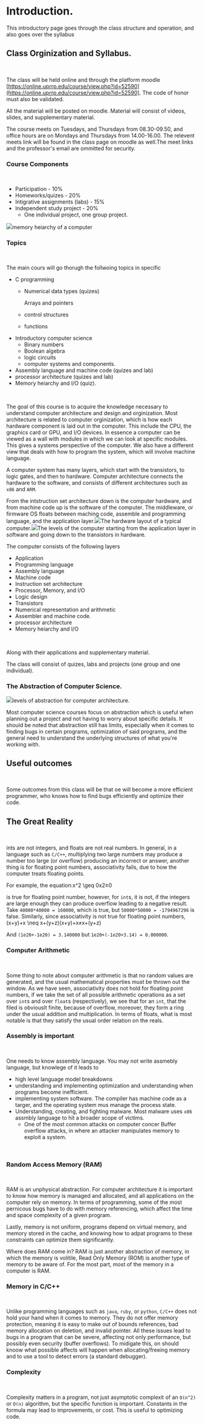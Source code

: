 # Introduction.

This introductory page goes through the class structure and operation, and also goes over the syllabus‌‌

## Class Orginization and Syllabus.‌ <a id="class-orginization-and-syllabus"></a>

‌

The class will be held online and through the platform moodle [https://online.uprrp.edu/course/view.php?id=52590](https://online.uprrp.edu/course/view.php?id=52590). The code of honor must also be validated.‌‌

All the material will be posted on moodle. Material will consist of videos, slides, and supplementary material.‌‌

The course meets on Tuesdays, and Thursdays from 08.30-09.50, and office hours are on Mondays and Thursdays from 14.00-16.00. The relevent meets link will be found in the class page on moodle as well.The meet links and the professor's email are ommitted for security.‌‌

### Course Components <a id="course-components"></a>

‌

* Participation - 10%
* Homeworks/quizes - 20%
* Intigrative assignments \(labs\) - 15%
* Independent study project - 20%
  * One individual project, one group project.

![](https://gblobscdn.gitbook.com/assets%2F-Mh0PyAUzZ9O2DsHDkyQ%2F-MhKglZvsoUgqmI9d4ye%2F-MhKh1uJ7Qn_Ema2n6Ev%2F2021-08-17_16-00.png?alt=media&token=6986480f-d0b7-4100-85f4-fd1bcb56f547)memory heiarchy of a computer‌

### Topics <a id="topics"></a>

‌

The main cours will go thorugh the follwoing topics in specific‌‌

* C programming
  * Numerical data types \(quizes\)

    Arrays and pointers

  * control structures
  * functions
* Introductory computer science
  * Binary numbers
  * Boolean algebra
  * logic circuits
  * computer systems and components.
* Assembly language and machine code \(quizes and lab\)
* processor architecture \(quizes and lab\)
* Memory heiarchy and I/O \(quiz\).

‌

The goal of this course is to acquire the knowledge necessary to understand computer architecture and design and orginization. Most architecture is related to computer orginization, which is how each hardware component is laid out in the computer. This include the CPU, the graphics card or GPU, and I/O devices. In essence a computer can be viewed as a wall with modules in which we can look at specific modules. This gives a systems perspective of the computer. We also have a different view that deals with how to program the system, which will involve machine language.‌‌

A computer system has many layers, which start with the transistors, to logic gates, and then to hardware. Computer architecture connects the hardware to the software, and consists of different architectures such as `x86` and `ARM`.‌‌

From the intstruction set architecture down is the computer hardware, and from machine code up is the software of the computer. The middleware, or firmware OS floats between maching code, assemble and programming language, and the application layer.‌![](https://gblobscdn.gitbook.com/assets%2F-Mh0PyAUzZ9O2DsHDkyQ%2F-MhKNyClmIKaL8qduM3Q%2F-MhKO4t_nDEZVSCZ9VEI%2F2021-08-17_14-28.png?alt=media&token=85f2c68f-f19b-4de4-ad55-f35f424bb360)The hardware layout of a typical computer.![](https://gblobscdn.gitbook.com/assets%2F-Mh0PyAUzZ9O2DsHDkyQ%2F-MhKLbbfWkSzWZXa4G-Y%2F-MhKNRmDKwmFQnw_jO3K%2F2021-08-17_14-29.png?alt=media&token=3266ae9d-cc75-41aa-a633-a316c4bcbf39)The levels of the computer starting from the application layer in software and going down to the transistors in hardware.‌

The computer consists of the following layers‌‌

* Application
* Programming language
* Assembly language
* Machine code
* Instruction set architecture
* Processor, Memory, and I/O
* Logic design
* Transistors
* Numerical representation and arithmetic
* Assembler and machine code.
* processor architecture
* Memory heiarchy and I/O

‌

Along with their applications and supplementary material.‌‌

The class will consist of quizes, labs and projects \(one group and one individual\).‌‌

### The Abstraction of Computer Science. <a id="the-abstraction-of-computer-science"></a>

![](https://gblobscdn.gitbook.com/assets%2F-Mh0PyAUzZ9O2DsHDkyQ%2F-MhKNyClmIKaL8qduM3Q%2F-MhKO1uFvLIvg4V_jvAs%2F2021-08-17_14-28_1.png?alt=media&token=7d95909b-27e2-43b9-9bae-c29bd4585728)levels of abstraction for computer architecture.‌

Most computer science courses focus on abstraction which is useful when planning out a project and not having to worry about specific details. It should be noted that abstraction still has limits, especially when it comes to finding bugs in certain programs, optimization of said programs, and the general need to understand the underlying structures of what you're working with.‌

## Useful outcomes <a id="useful-outcomes"></a>

‌

Some outcomes from this class will be that oe will become a more efficient programmer, who knows how to find bugs efficiently and optimize their code.‌‌

## The Great Reality <a id="the-great-reality"></a>

‌

ints are not integers, and floats are not real numbers. In general, in a language such as `C/C++`, multiplying two large numbers may produce a number too large \(or overflow\) producing an incorrect or answer, another thing is for floating point numbers, associativity fails, due to how the computer treats floating points.‌‌

For example, the equation:x^2 \geq 0x2≥0‌

is true for floating point number, however, for `int`s, it is not, if the integers are large enough they can produce overflow leading to a negative result. Take `40000*40000 = 160000`, which is true, but `50000*50000 = -1794967296` is false. Similarly, since associativity is not true for floating point numbers,\(x+y\)+x \neq x+\(y+z\)\(x+y\)+x≠x+\(y+z\)‌

And `(1e20+-1e20) = 3.140000` but `1e20+(-1e20+3.14) = 0.000000`.‌

### Computer Arithmetic <a id="computer-arithmetic"></a>

‌

Some thing to note about computer arithmetic is that no random values are generated, and the usual mathematical properties must be thrown out the window. As we have seen, associativity does not hold for floating point numbers, if we take the set of all possible arithmetic operations as a set over `int`s and over `float`s \(respectively\), we see that for an `int`, that the filed is obviouslt finite, because of overflow, moreover, they form a ring under the usual addition and multiplication. In terms of floats, what is most notable is that they satisfy the usual order relation on the reals.‌

### Assembly is important <a id="assembly-is-important"></a>

‌

One needs to know assembly language. You may not write assmebly language, but knowlege of it leads to‌‌

* high level language model breakdowns
* understanding and implementing optimization and understanding when programs become inefficient.
* implementing system software. The compiler has machine code as a targer, and the operating system mus manage the process state.
* Understanding, creating, and fighting malware. Most malware uses `x86` assmbly language to hit a broader scope of victims.
  * One of the most common attacks on computer concer Buffer overflow attacks, in where an attacker manipulates memory to exploit a system.

‌

### Random Access Memory \(RAM\) <a id="random-access-memory-ram"></a>

‌

RAM is an unphysical abstraction. For computer architecture it is important to know how memory is managed and allocated, and all applications on the computer rely on memory. In terms of programming, some of the most pernicous bugs have to do with memory referencing, which affect the time and space complexity of a given program.‌

Lastly, memory is not uniform, programs depend on virtual memory, and memory stored in the cache, and knowing how to adpat programs to these constraints can optimize them significantly.‌

Where does RAM come in? RAM is just another abstraction of memory, in which the memory is volitile, Read Only Memory \(ROM\) is another type of memory to be aware of. For the most part, most of the memory in a computer is RAM.‌

### Memory in C/C++ <a id="memory-in-c-c"></a>

‌

Unlike programming languages such as `java`, `ruby`, or `python`, `C/C++` does not hold your hand when it comes to memory. They do not offer memory protection, meaning it is easy to make out of bounds references, bad memory allocation on deletion, and invalid pointer. All these issues lead to bugs in a program that can be severe, affecting not only performance, but possibly even security \(buffer overflows\). To midigate this, on should knoow what possible affects will happen when allocating/freeing memory and to use a tool to detect errors \(a standard debugger\).‌

### Complexity <a id="complexity"></a>

‌

Complexity matters in a program, not just asymptotic complexit of an `O(n^2)` or `O(n)` algorithm, but the specific function is important. Constants in the formula may lead to improvements, or cost. This is useful to optimizing code.

